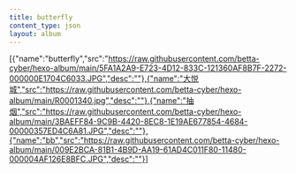 ```yaml
---
title: butterfly
content_type: json
layout: album
---
```

[{"name":"butterfly","src":"https://raw.githubusercontent.com/betta-cyber/hexo-album/main/5FA1A2A9-E723-4D12-833C-121360AF8B7F-2272-000000E1704C6033.JPG","desc":""},{"name":"大悦城","src":"https://raw.githubusercontent.com/betta-cyber/hexo-album/main/R0001340.jpg","desc":""},{"name":"抽烟","src":"https://raw.githubusercontent.com/betta-cyber/hexo-album/main/3BAEFF84-9C9B-4420-8EC8-1E19AE677854-4684-00000357ED4C6A81.JPG","desc":""},{"name":"bb","src":"https://raw.githubusercontent.com/betta-cyber/hexo-album/main/009E2BCA-81B1-4B9D-AA19-61AD4C011F80-11480-000004AF126E8BFC.JPG","desc":""}]
